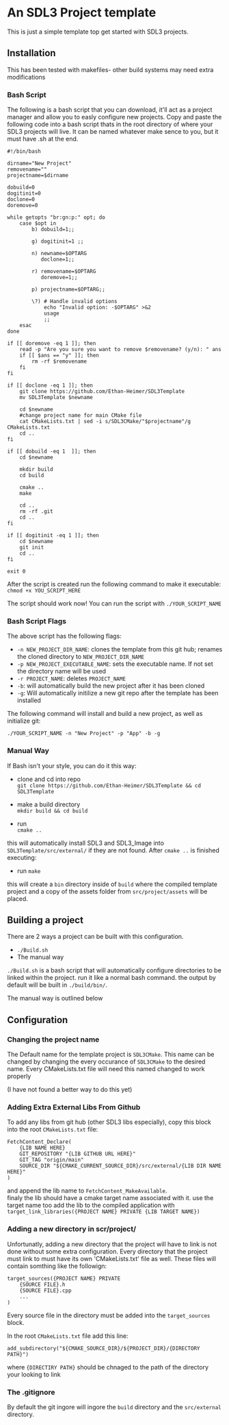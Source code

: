 # An SDL3 Project template

This is just a simple template top get started with SDL3 projects. 

## Installation

This has been tested with makefiles- other build systems may need extra modifications

### Bash Script
The following is a bash script that you can download, it'll act as a project manager and allow you to easly configure new projects. 
Copy and paste the following code into a bash script thats in the root directory of where your SDL3 projects will live. 
It can be named whatever make sence to you, but it must have .sh at the end. 

```
#!/bin/bash

dirname="New Project"
removename=""
projectname=$dirname

dobuild=0
dogitinit=0
doclone=0
doremove=0

while getopts "br:gn:p:" opt; do
    case $opt in
        b) dobuild=1;;

        g) dogitinit=1 ;;

        n) newname=$OPTARG
           doclone=1;;

        r) removename=$OPTARG
           doremove=1;;

        p) projectname=$OPTARG;;

        \?) # Handle invalid options
            echo "Invalid option: -$OPTARG" >&2
            usage
            ;;
    esac
done

if [[ doremove -eq 1 ]]; then
    read -p "Are you sure you want to remove $removename? (y/n): " ans
    if [[ $ans == "y" ]]; then
        rm -rf $removename
    fi
fi

if [[ doclone -eq 1 ]]; then
    git clone https://github.com/Ethan-Heimer/SDL3Template
    mv SDL3Template $newname

    cd $newname
    #change project name for main CMake file
    cat CMakeLists.txt | sed -i s/SDL3CMake/"$projectname"/g CMakeLists.txt
    cd ..
fi

if [[ dobuild -eq 1  ]]; then
    cd $newname

    mkdir build
    cd build

    cmake ..
    make

    cd ..
    rm -rf .git
    cd ..
fi

if [[ dogitinit -eq 1 ]]; then
    cd $newname
    git init
    cd ..
fi

exit 0
```
After the script is created run the following command to make it executable:\
`chmod +x YOU_SCRIPT_HERE`

The script should work now! You can run the script with `./YOUR_SCRIPT_NAME`

### Bash Script Flags

The above script has the following flags:

- `-n NEW_PROJECT_DIR_NAME`: clones the template from this git hub; renames the cloned directory to `NEW_PROJECT_DIR_NAME`
- `-p NEW_PROJECT_EXECUTABLE_NAME`: sets the executable name. If not set the directory name will be used 
- `-r PROJECT_NAME`: deletes `PROJECT_NAME`
- `-b`: will automatically build the new project after it has been cloned
- `-g`: Will automatically initilize a new git repo after the template has been installed 

The following command will install and build a new project, as well as initialize git:
```
./YOUR_SCRIPT_NAME -n "New Project" -p "App" -b -g
```

### Manual Way

If Bash isn't your style, you can do it this way:

- clone and cd into repo\
`git clone https://github.com/Ethan-Heimer/SDL3Template && cd SDL3Template`

- make a build directory\
`mkdir build && cd build`

- run\
`cmake ..`

this will automatically install SDL3 and SDL3_Image into `SDL3Template/src/external/`
if they are not found. After `cmake ..` is finished executing:

- run `make`

this will create a `bin` directory inside of `build` where the compiled template project
and a copy of the assets folder from `src/project/assets` will be placed. 

## Building a project

There are 2 ways a project can be built with this configuration.

- `./Build.sh`
- The manual way

`./Build.sh` is a bash script that will automatically configure directories to be linked within the project. run it like a normal bash command. 
the output by default will be built in `./build/bin/`.

The manual way is outlined below

## Configuration
### Changing the project name 

The Default name for the template project is `SDL3CMake`. This name can be changed by 
changing the every occurance of `SDL3CMake` to the desired name. Every CMakeLists.txt file will need this named changed to work properly

(I have not found a better way to do this yet)

### Adding Extra External Libs From Github

To add any libs from git hub (other SDL3 libs especially), copy this block into the 
root `CMakeLists.txt` file:

```
FetchContent_Declare(
    {LIB NAME HERE}
    GIT_REPOSITORY "{LIB GITHUB URL HERE}"
    GIT_TAG "origin/main"
    SOURCE_DIR "${CMAKE_CURRENT_SOURCE_DIR}/src/external/{LIB DIR NAME HERE}"
)
```

and append the lib name to `FetchContent_MakeAvailable`.\
finaly the lib should have a cmake target name associated with it. use the target name too 
add the lib to the compiled application with\
`target_link_libraries({PROJECT NAME} PRIVATE {LIB TARGET NAME})`

### Adding a new directory in scr/project/

Unfortunatly, adding a new directory that the project will have to link is not done without some extra configuration.
Every directory that the project must link to must have its own 'CMakeLists.txt' file as well. These files will contain somthing like the followign:
```
target_sources({PROJECT NAME} PRIVATE 
    {SOURCE FILE}.h
    {SOURCE FILE}.cpp
    ...
)
```

Every source file in the directory must be added into the `target_sources` block.

In the root `CMakeLists.txt` file add this line:

```
add_subdirectory("${CMAKE_SOURCE_DIR}/${PROJECT_DIR}/{DIRECTORY PATH}")
```

where `{DIRECTIRY PATH}` should be chnaged to the path of the directory your looking to link

### The .gitignore

By default the git ingore will ingore the `build` directory and the `src/external` directory.

